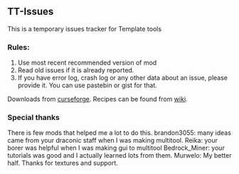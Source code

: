 ## TT-Issues
This is a temporary issues tracker for Template tools

### Rules:
1. Use most recent recommended version of mod
2. Read old issues if it is already reported.
3. If you have error log, crash log or any other data about an issue, please provide it. You can use pastebin or gist for that.

Downloads from [curseforge](http://minecraft.curseforge.com/mc-mods/230012-template-tools).
Recipes can be found from [wiki](https://github.com/valveo/TT-Issues/wiki#crafting-recipes).

### Special thanks
There is few mods that helped me a lot to do this.
brandon3055: many ideas came from your draconic staff when I was making multitool.
Reika: your borer was helpful when I was making gui to multitool
Bedrock_Miner: your tutorials was good and I actually learned lots from them.
Murwelo: My better half. Thanks for textures and support.
